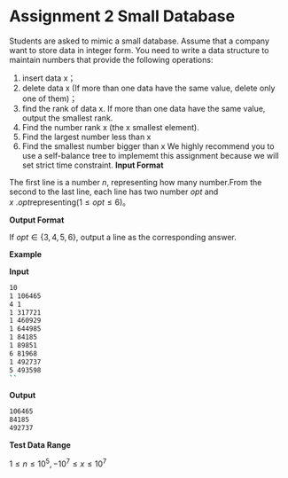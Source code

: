 # Assignment 2 Small Database

Students are asked to mimic a small database. Assume that a company want to store data in integer form.
You need to write a data structure to maintain numbers that provide the following operations: 
1. insert data x；
2. delete data x (If more than one data have the same value, delete only one of them)；
3. find the rank of data x. If more than one data have the same value, output the smallest rank.
4. Find the number rank x (the x smallest element).
5. Find the largest number less than x
6. Find the smallest number bigger than x
We highly recommend you to use a self-balance tree to implememt this assignment because we will set strict time constraint.
**Input Format**

The first line is a number $n$, representing how many number.From the second to the last line, each line has two number $opt$ and $x$ .$opt$representing$(1≤opt≤6)$。

**Output Format**

If $opt \in \lbrace 3, 4, 5, 6 \rbrace$, output a line as the corresponding answer.

**Example**

**Input**

```bash
10
1 106465
4 1
1 317721
1 460929
1 644985
1 84185
1 89851
6 81968
1 492737
5 493598
``
```

**Output**

```bash
106465
84185
492737
```

**Test Data Range**

$1≤n≤10^5, -10^7≤x≤10^7$
